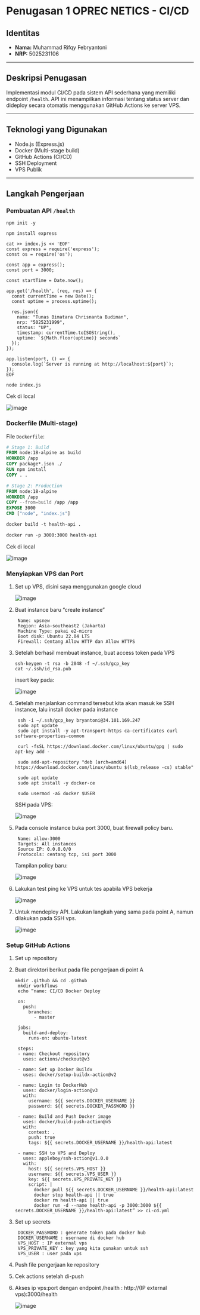 # Penugasan 1 OPREC NETICS - CI/CD

## Identitas

- **Nama:** Muhammad Rifqy Febryantoni 
- **NRP:** 5025231106

---

## Deskripsi Penugasan

Implementasi modul CI/CD pada sistem API sederhana yang memiliki endpoint `/health`. API ini menampilkan informasi tentang status server dan dideploy secara otomatis menggunakan GitHub Actions ke server VPS.

---

## Teknologi yang Digunakan

- Node.js (Express.js)
- Docker (Multi-stage build)
- GitHub Actions (CI/CD)
- SSH Deployment
- VPS Publik 

---

## Langkah Pengerjaan

### Pembuatan API `/health`
```
npm init -y

npm install express

cat >> index.js << 'EOF'
const express = require('express');
const os = require('os');

const app = express();
const port = 3000;

const startTime = Date.now();

app.get('/health', (req, res) => {
  const currentTime = new Date();
  const uptime = process.uptime();

  res.json({
    nama: "Tunas Bimatara Chrisnanta Budiman",
    nrp: "5025231999",
    status: "UP",
    timestamp: currentTime.toISOString(),
    uptime: `${Math.floor(uptime)} seconds`
  });
});

app.listen(port, () => {
  console.log(`Server is running at http://localhost:${port}`);
});
EOF

node index.js
```

  Cek di local

  ![image](https://github.com/user-attachments/assets/53f869dd-b826-4b34-b807-7147d5dc706e)


### Dockerfile (Multi-stage)

File `Dockerfile`:
```dockerfile
# Stage 1: Build
FROM node:18-alpine as build
WORKDIR /app
COPY package*.json ./
RUN npm install
COPY . .

# Stage 2: Production
FROM node:18-alpine
WORKDIR /app
COPY --from=build /app /app
EXPOSE 3000
CMD ["node", "index.js"]

docker build -t health-api .

docker run -p 3000:3000 health-api
```

  Cek di local

  ![image](https://github.com/user-attachments/assets/53f869dd-b826-4b34-b807-7147d5dc706e)

### Menyiapkan VPS dan Port

1. Set up VPS, disini saya menggunakan google cloud

    ![image](https://github.com/user-attachments/assets/f5a20ab0-2c4a-4083-9ba3-32c9a247b937)

3. Buat instance baru “create instance”
   ```
    Name: vpsnew
    Region: Asia-southeast2 (Jakarta)
    Machine Type: pakai e2-micro
    Boot disk: Ubuntu 22.04 LTS
    Firewall: Centang Allow HTTP dan Allow HTTPS
   ```
4. Setelah berhasil membuat instance, buat access token pada VPS
   ```
   ssh-keygen -t rsa -b 2048 -f ~/.ssh/gcp_key
   cat ~/.ssh/id_rsa.pub
   ```
   insert key pada:

    ![image](https://github.com/user-attachments/assets/dcb694ed-8e78-4d30-8768-3ae0cee5b8b2)

6. Setelah menjalankan command tersebut kita akan masuk ke SSH instance, lalu install docker pada instance
   ```
    ssh -i ~/.ssh/gcp_key bryantoni@34.101.169.247
    sudo apt update
    sudo apt install -y apt-transport-https ca-certificates curl software-properties-common
    
    curl -fsSL https://download.docker.com/linux/ubuntu/gpg | sudo apt-key add -
    
    sudo add-apt-repository "deb [arch=amd64] https://download.docker.com/linux/ubuntu $(lsb_release -cs) stable"
    
    sudo apt update
    sudo apt install -y docker-ce
    
    sudo usermod -aG docker $USER
   ```
   SSH pada VPS:

    ![image](https://github.com/user-attachments/assets/2c86ba5a-880d-4777-9cc6-8f5216f60ece)

8. Pada console instance buka port 3000, buat firewall policy baru.
   ```
    Name: allow-3000
    Targets: All instances
    Source IP: 0.0.0.0/0
    Protocols: centang tcp, isi port 3000
   ```
   Tampilan policy baru:

    ![image](https://github.com/user-attachments/assets/7283e872-8e79-4773-ab24-046a518f522e)
10. Lakukan test ping ke VPS untuk tes apabila VPS bekerja

    ![image](https://github.com/user-attachments/assets/6656dd69-7867-483b-b702-164b926b0acb)

12. Untuk mendeploy API. Lakukan langkah yang sama pada point A, namun dilakukan pada SSH vps.

    ![image](https://github.com/user-attachments/assets/e552d4a4-f56e-4e62-a9af-72d415264deb)


### Setup GitHub Actions

1. Set up repository
2. Buat direktori berikut pada file pengerjaan di point A
   ```
   mkdir .github && cd .github
    mkdir workflows
    echo “name: CI/CD Docker Deploy
    
    on:
      push:
        branches:
          - master  
    
    jobs:
      build-and-deploy:
        runs-on: ubuntu-latest

    steps:
    - name: Checkout repository
      uses: actions/checkout@v3

    - name: Set up Docker Buildx
      uses: docker/setup-buildx-action@v2

    - name: Login to DockerHub
      uses: docker/login-action@v3
      with:
        username: ${{ secrets.DOCKER_USERNAME }}
        password: ${{ secrets.DOCKER_PASSWORD }}

    - name: Build and Push Docker image
      uses: docker/build-push-action@v5
      with:
        context: .
        push: true
        tags: ${{ secrets.DOCKER_USERNAME }}/health-api:latest

    - name: SSH to VPS and Deploy
      uses: appleboy/ssh-action@v1.0.0
      with:
        host: ${{ secrets.VPS_HOST }}
        username: ${{ secrets.VPS_USER }}
        key: ${{ secrets.VPS_PRIVATE_KEY }}
        script: |
          docker pull ${{ secrets.DOCKER_USERNAME }}/health-api:latest
          docker stop health-api || true
          docker rm health-api || true
          docker run -d --name health-api -p 3000:3000 ${{ secrets.DOCKER_USERNAME }}/health-api:latest” >> ci-cd.yml
   ```
3. Set up secrets
   ```
    DOCKER_PASSWORD : generate token pada docker hub
    DOCKER_USERNAME : username di docker hub
    VPS_HOST : IP external vps
    VPS_PRIVATE_KEY : key yang kita gunakan untuk ssh 
    VPS_USER : user pada vps
   ```
4. Push file pengerjaan ke repository
5. Cek actions setelah di-push
6. Akses ip vps:port dengan endpoint /health : http://(IP external vps):3000/health

    ![image](https://github.com/user-attachments/assets/05f4e40b-b641-4e36-88dd-6601478e2302)
